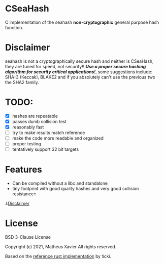 # CSeaHash
C implementation of the seahash **non-cryptographic** general purpose hash function.

# Disclaimer
seahash is not a cryptographically secure hash and neither is CSeaHash, they are tuned for
speed, not security!! __*Use a proper secure hashing algorithm for security
critical applications!*__, some suggestions include: SHA-3 (Keccak), BLAKE2
and if you absolutely can't use the previous two the SHA2 family.

# TODO:
- [x] hashes are repeatable
- [x] passes dumb collision test
- [x] reasonably fast
- [ ] try to make results match reference
- [ ] make the code more readable and organized
- [ ] proper testing
- [ ] tentatively support 32 bit targets

# Features
* Can be compiled without a libc and standalone
* tiny footprint with good quality hashes and very good collision resistance±

±[Disclaimer](#Disclaimer)

# License
BSD 3-Clause License

Copyright (c) 2021, Matheus Xavier
All rights reserved.

Based on the [reference rust implementation](https://github.com/redox-os/tfs/blob/master/seahash/src/reference.rs)
by ticki.